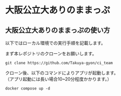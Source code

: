 # 大阪公立大ありのままっぷ

## 大阪公立大ありのままっぷの使い方
以下ではローカル環境での実行手順を記載します。

まず本レポジトリのクローンをお願いします。
```
git clone https://github.com/Takuya-gyon/ci_team
```

クローン後、以下のコマンドによりアプリが起動します。<br>
（アプリ起動には長い場合10~20分程度かかります。）
```
docker compose up -d
```
